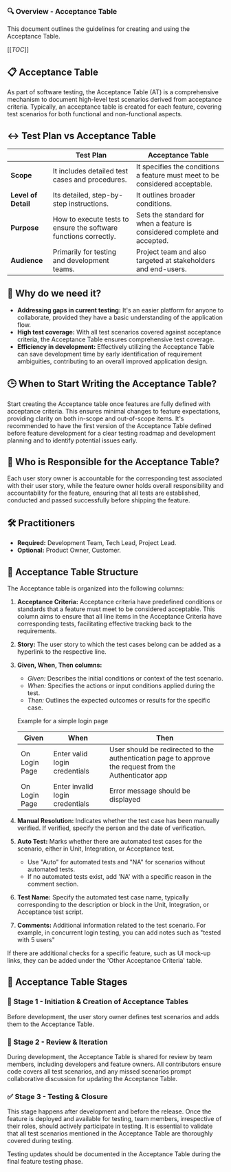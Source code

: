 ### 🔍 Overview - Acceptance Table

This document outlines the guidelines for creating and using the Acceptance
Table.

[[_TOC_]]

## 📋 Acceptance Table

As part of software testing, the Acceptance Table (AT) is a comprehensive
mechanism to document high-level test scenarios derived from acceptance
criteria. Typically, an acceptance table is created for each feature, covering
test scenarios for both functional and non-functional aspects.

## ↔️ Test Plan vs Acceptance Table

|                     | **Test Plan**                                                    | **Acceptance Table**                                                         |
| ------------------- | ---------------------------------------------------------------- | ---------------------------------------------------------------------------- |
| **Scope**           | It includes detailed test cases and procedures.                  | It specifies the conditions a feature must meet to be considered acceptable. |
| **Level of Detail** | Its detailed, step-by-step instructions.                         | It outlines broader conditions.                                              |
| **Purpose**         | How to execute tests to ensure the software functions correctly. | Sets the standard for when a feature is considered complete and accepted.    |
| **Audience**        | Primarily for testing and development teams.                     | Project team and also targeted at stakeholders and end-users.                |

## 🤔 Why do we need it?

- **Addressing gaps in current testing:** It's an easier platform for anyone to
  collaborate, provided they have a basic understanding of the application flow.
- **High test coverage:** With all test scenarios covered against acceptance
  criteria, the Acceptance Table ensures comprehensive test coverage.
- **Efficiency in development:** Effectively utilizing the Acceptance Table can
  save development time by early identification of requirement ambiguities,
  contributing to an overall improved application design.

## 🕒 When to Start Writing the Acceptance Table?

Start creating the Acceptance table once features are fully defined with
acceptance criteria. This ensures minimal changes to feature expectations,
providing clarity on both in-scope and out-of-scope items. It's recommended to
have the first version of the Acceptance Table defined before feature
development for a clear testing roadmap and development planning and to identify
potential issues early.

## 👥 Who is Responsible for the Acceptance Table?

Each user story owner is accountable for the corresponding test associated with
their user story, while the feature owner holds overall responsibility and
accountability for the feature, ensuring that all tests are established,
conducted and passed successfully before shipping the feature.

## 🛠️ Practitioners​

- **Required:** Development Team, Tech Lead, Project Lead.
- **Optional:** Product Owner, Customer.



## 📑 Acceptance Table Structure

The Acceptance table is organized into the following columns:

1. **Acceptance Criteria:** Acceptance criteria have predefined conditions or
   standards that a feature must meet to be considered acceptable. This column
   aims to ensure that all line items in the Acceptance Criteria have
   corresponding tests, facilitating effective tracking back to the
   requirements.

2. **Story:** The user story to which the test cases belong can be added as a
   hyperlink to the respective line.

3. **Given, When, Then columns:**

   - _Given:_ Describes the initial conditions or context of the test scenario.
   - _When:_ Specifies the actions or input conditions applied during the test.
   - _Then:_ Outlines the expected outcomes or results for the specific case.

   Example for a simple login page

   | **Given**     | **When**                        | **Then**                                                                                               |
   | ------------- | ------------------------------- | ------------------------------------------------------------------------------------------------------ |
   | On Login Page | Enter valid login credentials   | User should be redirected to the authentication page to approve the request from the Authenticator app |
   | On Login Page | Enter invalid login credentials | Error message should be displayed                                                                      |

4. **Manual Resolution:** Indicates whether the test case has been manually
   verified. If verified, specify the person and the date of verification.

5. **Auto Test:** Marks whether there are automated test cases for the scenario,
   either in Unit, Integration, or Acceptance test.

   - Use "Auto" for automated tests and "NA" for scenarios without automated
     tests.
   - If no automated tests exist, add 'NA' with a specific reason in the comment
     section.

6. **Test Name:** Specify the automated test case name, typically corresponding
   to the description or block in the Unit, Integration, or Acceptance test
   script.

7. **Comments:** Additional information related to the test scenario. For
   example, in concurrent login testing, you can add notes such as "tested with
   5 users"

If there are additional checks for a specific feature, such as UI mock-up links,
they can be added under the 'Other Acceptance Criteria' table.

## 🧩 Acceptance Table Stages

### 🚧 Stage 1 - Initiation & Creation of Acceptance Tables

Before development, the user story owner defines test scenarios and adds them to
the Acceptance Table.

### 🔁 Stage 2 - Review & Iteration​

During development, the Acceptance Table is shared for review by team members,
including developers and feature owners. All contributors ensure code covers all
test scenarios, and any missed scenarios prompt collaborative discussion for
updating the Acceptance Table.

### ✅ Stage 3 - Testing & Closure​

This stage happens after development and before the release. Once the feature is
deployed and available for testing, team members, irrespective of their roles,
should actively participate in testing. It is essential to validate that all
test scenarios mentioned in the Acceptance Table are thoroughly covered during
testing.

Testing updates should be documented in the Acceptance Table during the final
feature testing phase.


